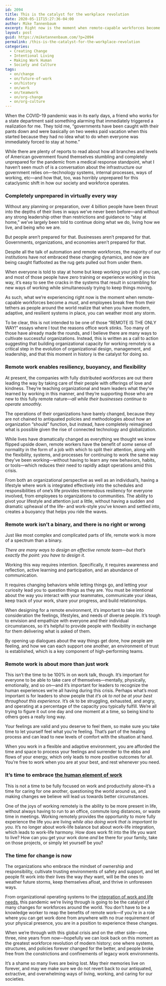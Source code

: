 ```yaml
---
id: 2094
title: This is the catalyst for the workplace revolution
date: 2020-05-11T15:27:36-04:00
author: Mike Tannenbaum
excerpt: Right now is the moment when remote-capable workforces become a must, and employees break free from their tethers as people around the world realize that when you have modern, adaptive, and resilient systems in place, you can weather most any storm.
layout: post
guid: https://miketannenbaum.com/?p=2094
permalink: /this-is-the-catalyst-for-the-workplace-revolution
categories:
  - Creating Change
  - Intentional Living
  - Making Work Human
  - Society and Culture
tags:
  - on/change
  - on/future-of-work
  - on/history
  - on/work
  - on/teamwork
  - on/org-change
  - on/org-culture
---
```

<!-- wp:paragraph -->
<p>When the COVID-19 pandemic was in its early days, a friend who works for a state department said something alarming that immediately triggered a realization for me. They told me, “governments have been caught with their pants down and were basically on two weeks paid vacation when this started because they had no idea what to do when everyone was immediately forced to stay at home.”</p>
<!-- /wp:paragraph -->

<!-- wp:paragraph -->
<p>While there are plenty of reports to read about how all branches and levels of American government found themselves stumbling and completely unprepared for the pandemic from a medical response standpoint, what I haven’t seen much of is a conversation about the infrastructure our government relies on—technology systems, internal processes, ways of working, etc—and how that, too, was horribly unprepared for this cataclysmic shift in how our society and workforce operates.</p>
<!-- /wp:paragraph -->

<!-- wp:heading {"level":3} -->
<h3><strong>Completely unprepared in virtually every way</strong></h3>
<!-- /wp:heading -->

<!-- wp:paragraph -->
<p>Without any planning or preparation, over 4 billion people have been thrust into the depths of their lives in ways we’ve never been before—and without any strong leadership other than restrictions and guidance to “stay at home,” we’ve largely been told to continue doing what we do, living how we live, and being who we are.</p>
<!-- /wp:paragraph -->

<!-- wp:paragraph -->
<p>But people aren’t prepared for that. Businesses aren’t prepared for that. Governments, organizations, and economies aren’t prepared for that.</p>
<!-- /wp:paragraph -->

<!-- wp:paragraph -->
<p>Despite all the talk of automation and remote workforces, the majority of our institutions have not embraced these changing dynamics, and now are being caught flatfooted as the rug gets pulled out from under them.</p>
<!-- /wp:paragraph -->

<!-- wp:paragraph -->
<p>When everyone is told to stay at home but keep working your job if you can, and most of those people have zero training or experience working in this way, it’s easy to see the cracks in the systems that result in scrambling for new ways of working while simultaneously trying to keep things moving.</p>
<!-- /wp:paragraph -->

<!-- wp:paragraph -->
<p>As such, what we’re experiencing right now is the moment when remote-capable workforces become a <em>must</em>, and employees break free from their tethers as people around the world realize that when you have modern, adaptive, and resilient systems in place, you can weather most any storm.</p>
<!-- /wp:paragraph -->

<!-- wp:paragraph -->
<p>To be clear, this is not intended to be one of those “REMOTE IS THE ONLY WAY!” essays where I tout the reasons office work stinks. Too many of those have already made the rounds, and I believe there are many ways to cultivate successful organizations. Instead, this is written as a call to action suggesting that building organizational capacity for working remotely is a critical step in the evolution of organizational design, management, and leadership, and that this moment in history is the catalyst for doing so.</p>
<!-- /wp:paragraph -->

<!-- wp:heading {"level":3} -->
<h3><strong>Remote work enables resiliency, buoyancy, and flexibility</strong></h3>
<!-- /wp:heading -->

<!-- wp:paragraph -->
<p>At present, the companies with fully distributed workforces are out there leading the way by taking care of their people with offerings of love and kindness. They’re teaching organizational and team leaders what they’ve learned by working in this manner, and they’re supporting those who are new to this fully remote nature—<em>all while their businesses continue to operate smoothly.</em></p>
<!-- /wp:paragraph -->

<!-- wp:paragraph -->
<p>The operations of their organizations have barely changed, because they are not chained to antiquated policies and methodologies about how an organization “should” function, but instead, have completely reimagined what is possible given the rise of connected technology and globalization.</p>
<!-- /wp:paragraph -->

<!-- wp:paragraph -->
<p>While lives have dramatically changed as everything we thought we knew flipped upside down, remote workers have the benefit of <em>some</em> sense of normality in the form of a job with which to split their attention, along with the flexibility, systems, and processes for continuing to work the same way they’ve been working—without having to learn any new behaviors, habits, or tools—which reduces their need to rapidly adapt operations amid this crisis.</p>
<!-- /wp:paragraph -->

<!-- wp:paragraph -->
<p>From both an organizational perspective as well as an individual’s, having a lifestyle where work is integrated effectively into the schedules and responsibilities of one’s life provides tremendous resiliency for everyone involved, from employees to organizations to communities. The ability to pivot your lifestyle and attention just a little, without having a sudden and dramatic upheaval of the life- and work-style you’ve known and settled into, creates a buoyancy that helps you ride the waves.</p>
<!-- /wp:paragraph -->

<!-- wp:heading {"level":3} -->
<h3><strong>Remote work isn’t a binary, and there is no right or wrong</strong></h3>
<!-- /wp:heading -->

<!-- wp:paragraph -->
<p>Just like most complex and complicated parts of life, remote work is more of a spectrum than a binary.</p>
<!-- /wp:paragraph -->

<!-- wp:paragraph -->
<p><em>There are many ways to design an effective remote team—but that’s exactly the point: you have to design it.</em></p>
<!-- /wp:paragraph -->

<!-- wp:paragraph -->
<p>Working this way requires intention. Specifically, it requires awareness and reflection, active learning and participation, and an abundance of communication.</p>
<!-- /wp:paragraph -->

<!-- wp:paragraph -->
<p>It requires changing behaviors while letting things go, and letting your curiosity lead you to question things as they are. You must be intentional about the way you interact with your teammates, communicate your ideas, keep track of your work, share your progress, and build relationships.</p>
<!-- /wp:paragraph -->

<!-- wp:paragraph -->
<p>When designing for a remote environment, it’s important to take into consideration the feelings, lifestyles, and needs of diverse people. It’s tough to envision and empathize with everyone and their individual circumstances, so it’s helpful to provide people with flexibility in exchange for them delivering what is asked of them.&nbsp;</p>
<!-- /wp:paragraph -->

<!-- wp:paragraph -->
<p>By opening up dialogues about the way things get done, how people are feeling, and how we can each support one another, an environment of trust is established, which is a key component of high-performing teams.</p>
<!-- /wp:paragraph -->

<!-- wp:heading {"level":3} -->
<h3><strong>Remote work is about more than just work</strong></h3>
<!-- /wp:heading -->

<!-- wp:paragraph -->
<p>This isn’t the time to be 100% in on work talk, though. It’s important for everyone to be able to take care of themselves—mentally, physically, emotionally, and so on—and it’s important for leaders to recognize the human experiences we’re all having during this crisis. Perhaps what’s most important is for leaders to show people that <em>it’s ok to not be at your best throughout this experience</em>. It’s ok to be struggling, exhausted, and angry, and operating at a percentage of the capacity you typically fulfill. We’re all trying to figure it out one day and one moment at a time, so being kind to others goes a really long way.</p>
<!-- /wp:paragraph -->

<!-- wp:paragraph -->
<p>Your feelings are valid and you deserve to feel them, so make sure you take time to let yourself feel what you’re feeling. That’s part of the healing process and can lead to new levels of comfort with the situation at hand.</p>
<!-- /wp:paragraph -->

<!-- wp:paragraph -->
<p>When you work in a flexible and adaptive environment, you are afforded the time and space to process your feelings and surrender to the ebbs and flows of your energy, which only leads to more positive outcomes for all. You’re free to work when you are at your best, and rest whenever you need.</p>
<!-- /wp:paragraph -->

<!-- wp:heading {"level":3} -->
<h3><strong>It’s time to embrace <a href="/the-human-workplace">the human element of work</a></strong></h3>
<!-- /wp:heading -->

<!-- wp:paragraph -->
<p>This is not a time to be fully focused on work and productivity alone–it’s a time for caring for one another, questioning the world around us, and making changes we believe will lead us towards better circumstances.</p>
<!-- /wp:paragraph -->

<!-- wp:paragraph -->
<p>One of the joys of working remotely is the ability to be more present in life, without always having to run to an office, commute long distances, or waste time in meetings. Working remotely provides the opportunity to more fully experience the life you are living <em>while also doing work that is important to you.</em> It’s no longer about work-life balance but about work-life integration, which leads to work-life harmony. How does work fit into the life you want to live? How can you get your work done <em>and</em> be there for your family, take on those projects, or simply let yourself be you?</p>
<!-- /wp:paragraph -->

<!-- wp:heading {"level":3} -->
<h3><strong>The time for change is now</strong></h3>
<!-- /wp:heading -->

<!-- wp:paragraph -->
<p>The organizations who embrace the mindset of ownership and responsibility, cultivate trusting environments of safety and support, and let people fit work into their lives the way <em>they</em> want, will be the ones to weather future storms, keep themselves afloat, and thrive in unforeseen ways.</p>
<!-- /wp:paragraph -->

<!-- wp:paragraph -->
<p>From organizational operating systems to the <a href="/the-human-workplace">integration of work and life needs</a>, this pandemic we’re living through is going to be the catalyst of many changes for workforces around the world. You don’t have to be a knowledge worker to reap the benefits of remote work—if you’re in a role where you can get work done from anywhere with no <em>true</em> requirement of your physical presence, you are in a position to experience these changes.</p>
<!-- /wp:paragraph -->

<!-- wp:paragraph -->
<p>When we’re through with this global crisis and on the other side—one, three, nine years from now—hopefully we can look back on this moment as the greatest workforce revolution of modern history; one where systems, structures, and policies forever changed for the better, and people broke free from the constrictions and confinements of legacy work environments.</p>
<!-- /wp:paragraph -->

<!-- wp:paragraph -->
<p>It’s a shame so many lives are being lost. May their memories live on forever, and may we make sure we do not revert back to our antiquated, extractive, and overwhelming ways of living, working, and caring for our societies.</p>
<!-- /wp:paragraph -->